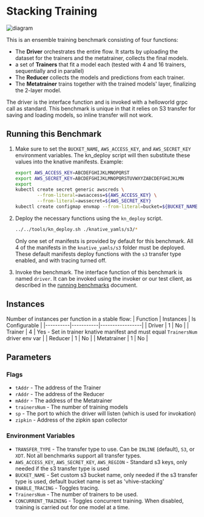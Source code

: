 # Stacking Training
![diagram](diagram.png)

This is an ensemble training benchmark consisting of four functions:
- The **Driver** orchestrates the entire flow. It starts by uploading the dataset for the trainers
 and the metatrainer, collects the final models.
- a set of **Trainers** that fit a model each (tested with 4 and 16 trainers, sequentially and in
parallel)
- The **Reducer** collects the models and predictions from each trainer.
- The **Metatrainer** trains together with the trained models' layer, finalizing the 2-layer model.

The driver is the interface function and is invoked with a helloworld grpc call as standard.
This benchmark is unique in that it relies on S3 transfer for saving and loading models, so inline
transfer will not work.

## Running this Benchmark

1. Make sure to set the `BUCKET_NAME`, `AWS_ACCESS_KEY`, and `AWS_SECRET_KEY` environment variables.
    The kn_deploy script will then substitute these values into the knative manifests.
    Example:
    ```bash               
    export AWS_ACCESS_KEY=ABCDEFGHIJKLMNOPQRST
    export AWS_SECRET_KEY=ABCDEFGHIJKLMNOPQRSTUVWXYZABCDEFGHIJKLMN
    export
    kubectl create secret generic awscreds \
			--from-literal=awsaccess=${AWS_ACCESS_KEY} \
			--from-literal=awssecret=${AWS_SECRET_KEY}
    kubectl create configmap envmap --from-literal=bucket=${BUCKET_NAME}
    ```

2. Deploy the necessary functions using the `kn_deploy` script.
    ```bash
    ../../tools/kn_deploy.sh ./knative_yamls/s3/*
    ```
    Only one set of manifests is provided by default for this benchmark. All 4 of the manifests in
    the `knative_yamls/s3` folder must be deployed. These default manifests deploy functions with
    the `s3` transfer type enabled, and with tracing turned off.

3. Invoke the benchmark. The interface function of this benchmark is named `driver`. It can be
    invoked using the invoker or our test client, as described in the
    [running benchmarks](/docs/running_benchmarks.md) document.

## Instances
Number of instances per function in a stable flow:
| Function | Instances | Is Configurable |
|----------|-----------|-----------------|
| Driver | 1 | No |
| Trainer | 4 | Yes - Set in trainer knative manifest and must equal `TrainersNum` driver env var |
| Reducer | 1 | No |
| Metatrainer | 1 | No |

## Parameters

### Flags

- `tAddr` - The address of the Trainer
- `rAddr` - The address of the Reducer
- `mAddr` - The address of the Metatrainer
- `trainersNum` - The number of training models
- `sp` - The port to which the driver will listen (which is used for invokation)
- `zipkin` - Address of the zipkin span collector

### Environment Variables

- `TRANSFER_TYPE` - The transfer type to use. Can be `INLINE` (default), `S3`, or `XDT`. Not
all benchmarks support all transfer types.
- `AWS_ACCESS_KEY`, `AWS_SECRET_KEY`, `AWS_REGION` - Standard s3 keys, only needed if the s3
transfer type is used
- `BUCKET_NAME` - Set custom s3 bucket name, only needed if the s3 transfer type is used,
default bucket name is set as 'vhive-stacking'
- `ENABLE_TRACING` - Toggles tracing.
- `TrainersNum` - The number of trainers to be used.
- `CONCURRENT_TRAINING` - Toggles concurrent training. When disabled, training is carried out for
one model at a time.
